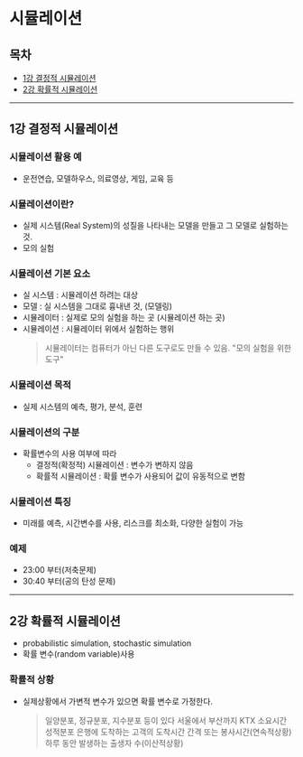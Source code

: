 # 시뮬레이션

## 목차
- [1강 결정적 시뮬레이션](#1강-결정적-시뮬레이션)
- [2강 확률적 시뮬레이션](#2강-확률적-시뮬레이션)

<hr/>

## 1강 결정적 시뮬레이션
### 시뮬레이션 활용 예
  - 운전연습, 모델하우스, 의료영상, 게임, 교육 등
### 시뮬레이션이란?
  - 실제 시스템(Real System)의 성질을 나타내는 모델을 만들고 그 모델로 실험하는 것.
  - 모의 실험
### 시뮬레이션 기본 요소
  - 실 시스템 : 시뮬레이션 하려는 대상 
  - 모델 : 실 시스템을 그대로 흉내낸 것, (모델링)
  - 시뮬레이터 : 실제로 모의 실험을 하는 곳 (시뮬레이션 하는 곳)
  - 시뮬레이션 : 시뮬레이터 위에서 실험하는 행위
    > 시뮬레이터는 컴퓨터가 아닌 다른 도구로도 만들 수 있음. "모의 실험을 위한 도구"
### 시뮬레이션 목적
  - 실제 시스템의 예측, 평가, 분석, 훈련
### 시뮬레이션의 구분
  - 확률변수의 사용 여부에 따라
    - 결정적(확정적) 시뮬레이션 : 변수가 변하지 않음
    - 확률적 시뮬레이션 : 확률 변수가 사용되어 값이 유동적으로 변함
### 시뮬레이션 특징
  - 미래를 예측, 시간변수를 사용, 리스크를 최소화, 다양한 실험이 가능
### 예제
- 23:00 부터(저축문제)
- 30:40 부터(공의 탄성 문제)

<hr/>

## 2강 확률적 시뮬레이션
- probabilistic simulation, stochastic simulation
- 확률 변수(random variable)사용
### 확률적 상황
- 실제상황에서 가변적 변수가 있으면 확률 변수로 가정한다.
  > 일양분포, 정규분포, 지수분포 등이 있다
  > 서울에서 부산까지 KTX 소요시간
  > 성적분포
  > 은행에 도착하는 고객의 도착시간 간격 또는 봉사시간(연속적상황)
  > 하루 동안 발생하는 출생자 수(이산적상황)
